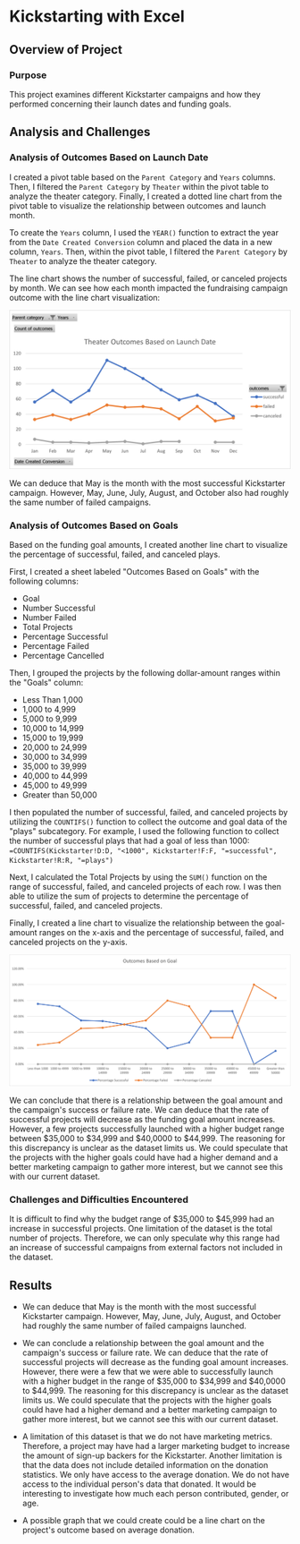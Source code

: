 # Kickstarting with Excel

## Overview of Project

### Purpose
This project examines different Kickstarter campaigns and how they performed concerning their launch dates and funding goals.

## Analysis and Challenges

### Analysis of Outcomes Based on Launch Date

I created a pivot table based on the `Parent Category` and `Years` columns. Then, I filtered the `Parent Category` by `Theater` within the pivot table to analyze the theater category. Finally, I created a dotted line chart from the pivot table to visualize the relationship between outcomes and launch month.

To create the `Years` column, I used the `YEAR()` function to extract the year from the `Date Created Conversion` column and placed the data in a new column, `Years`. Then, within the pivot table, I filtered the `Parent Category` by `Theater`  to analyze the theater category.

The line chart shows the number of successful, failed, or canceled projects by month. We can see how each month impacted the fundraising campaign outcome with the line chart visualization:

![Analysis of Outcomes Based on Launch Date](resources/Theater_Outcomes_vs_Launch.png)

We can deduce that May is the month with the most successful Kickstarter campaign. However, May, June, July, August, and October also had roughly the same number of failed campaigns.

### Analysis of Outcomes Based on Goals

Based on the funding goal amounts, I created another line chart to visualize the percentage of successful, failed, and canceled plays.

First, I created a sheet labeled "Outcomes Based on Goals" with the following columns:

* Goal
* Number Successful
* Number Failed
* Total Projects
* Percentage Successful
* Percentage Failed
* Percentage Cancelled

Then, I grouped the projects by the following dollar-amount ranges within the "Goals" column:

* Less Than 1,000
* 1,000 to 4,999
* 5,000 to 9,999
* 10,000 to 14,999
* 15,000 to 19,999
* 20,000 to 24,999
* 30,000 to 34,999
* 35,000 to 39,999
* 40,000 to 44,999
* 45,000 to 49,999
* Greater than 50,000

I then populated the number of successful, failed, and canceled projects by utilizing the `COUNTIFS()` function to collect the outcome and goal data of the "plays" subcategory. For example, I used the following function to collect the number of successful plays that had a goal of less than 1000: `=COUNTIFS(Kickstarter!D:D, "<1000", Kickstarter!F:F, "=successful", Kickstarter!R:R, "=plays")`

Next, I calculated the Total Projects by using the `SUM()` function on the range of successful, failed, and canceled projects of each row. I was then able to utilize the sum of projects to determine the percentage of successful, failed, and canceled projects.

Finally, I created a line chart to visualize the relationship between the goal-amount ranges on the x-axis and the percentage of successful, failed, and canceled projects on the y-axis.

![Analysis of Outcomes Based on Goals](resources/Outcomes_vs_Goals.png)

We can conclude that there is a relationship between the goal amount and the campaign's success or failure rate. We can deduce that the rate of successful projects will decrease as the funding goal amount increases. However, a few projects successfully launched with a higher budget range between $35,000 to $34,999 and $40,0000 to $44,999. The reasoning for this discrepancy is unclear as the dataset limits us. We could speculate that the projects with the higher goals could have had a higher demand and a better marketing campaign to gather more interest, but we cannot see this with our current dataset.

### Challenges and Difficulties Encountered
It is difficult to find why the budget range of $35,000 to $45,999 had an increase in successful projects. One limitation of the dataset is the total number of projects. Therefore, we can only speculate why this range had an increase of successful campaigns from external factors not included in the dataset.



## Results

- We can deduce that May is the month with the most successful Kickstarter campaign. However, May, June, July, August, and October had roughly the same number of failed campaigns launched.

- We can conclude a relationship between the goal amount and the campaign's success or failure rate. We can deduce that the rate of successful projects will decrease as the funding goal amount increases. However, there were a few that we were able to successfully launch with a higher budget in the range of $35,000 to $34,999 and $40,0000 to $44,999. The reasoning for this discrepancy is unclear as the dataset limits us. We could speculate that the projects with the higher goals could have had a higher demand and a better marketing campaign to gather more interest, but we cannot see this with our current dataset.

- A limitation of this dataset is that we do not have marketing metrics. Therefore, a project may have had a larger marketing budget to increase the amount of sign-up backers for the Kickstarter. Another limitation is that the data does not include detailed information on the donation statistics. We only have access to the average donation. We do not have access to the individual person's data that donated. It would be interesting to investigate how much each person contributed, gender, or age.

- A possible graph that we could create could be a line chart on the project's outcome based on average donation.
